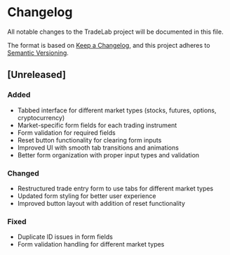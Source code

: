 # Changelog

All notable changes to the TradeLab project will be documented in this file.

The format is based on [Keep a Changelog](https://keepachangelog.com/en/1.0.0/),
and this project adheres to [Semantic Versioning](https://semver.org/spec/v2.0.0.html).

## [Unreleased]

### Added
- Tabbed interface for different market types (stocks, futures, options, cryptocurrency)
- Market-specific form fields for each trading instrument
- Form validation for required fields
- Reset button functionality for clearing form inputs
- Improved UI with smooth tab transitions and animations
- Better form organization with proper input types and validation

### Changed
- Restructured trade entry form to use tabs for different market types
- Updated form styling for better user experience
- Improved button layout with addition of reset functionality

### Fixed
- Duplicate ID issues in form fields
- Form validation handling for different market types
